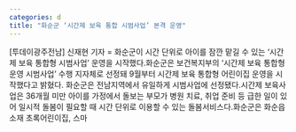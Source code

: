 ```yaml
---
categories: d
title: "화순군 ‘시간제 보육 통합 시범사업’ 본격 운영"
---
```

[투데이광주전남] 신재현 기자 = 화순군이 시간 단위로 아이를 잠깐 맡길 수 있는 ‘시간제 보육 통합형 시범사업’ 운영을 시작했다.화순군은 보건복지부의 ‘시간제 보육 통합형 운영 시범사업’ 수행 지자체로 선정돼 9월부터 시간제 보육 통합형 어린이집 운영을 시작했다고 밝혔다. 화순군은 전남지역에서 유일하게 시범사업에 선정됐다.시간제 보육사업은 36개월 미만 아이를 가정에서 돌보는 부모가 병원 치료, 취업 준비 등 급한 일이 있어 일시적 돌봄이 필요할 때 시간 단위로 이용할 수 있는 돌봄서비스다.화순군은 화순읍 소재 초록어린이집, 스마